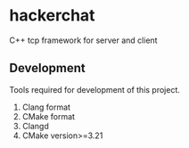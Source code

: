 # hackerchat
C++ tcp framework for server and client


## Development
Tools required for development of this project.
1. Clang format
2. CMake format
3. Clangd
4. CMake version>=3.21
